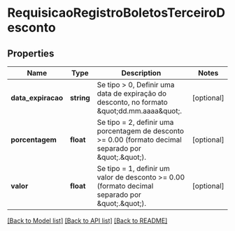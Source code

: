 # RequisicaoRegistroBoletosTerceiroDesconto

## Properties
Name | Type | Description | Notes
------------ | ------------- | ------------- | -------------
**data_expiracao** | **string** | Se tipo &gt; 0, Definir uma data de expiração do desconto, no formato \&quot;dd.mm.aaaa\&quot;. | [optional] 
**porcentagem** | **float** | Se tipo &#x3D; 2, definir uma porcentagem de desconto &gt;&#x3D;  0.00 (formato decimal separado por \&quot;.\&quot;). | [optional] 
**valor** | **float** | Se tipo &#x3D; 1, definir um valor de desconto &gt;&#x3D;  0.00 (formato decimal separado por \&quot;.\&quot;). | [optional] 

[[Back to Model list]](../../README.md#documentation-for-models) [[Back to API list]](../../README.md#documentation-for-api-endpoints) [[Back to README]](../../README.md)

